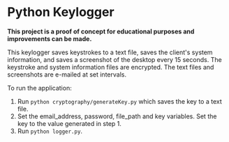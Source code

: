 # Python Keylogger

**This project is a proof of concept for educational purposes and improvements can be made.**

This keylogger saves keystrokes to a text file, saves the client's system information, and saves a screenshot of the desktop every 15 seconds.  The keystroke and system information files are encrypted.  The text files and screenshots are e-mailed at set intervals.  

To run the application:
1.  Run `python cryptography/generateKey.py` which saves the key to a text file.
2.  Set the email_address, password, file_path and key variables.  Set the key to the value generated in step 1.
3.  Run `python logger.py`.
